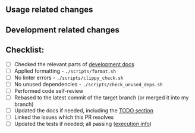 ## Usage related changes

<!-- How the changes from this PR affect users. -->

## Development related changes

<!-- How these changes affect the developers of this project. E.g. changes in dev tools, testing, CI/CD... -->

## Checklist:

- [ ] Checked the relevant parts of [development docs](https://github.com/0xSpaceShard/starknet-devnet-rs/?tab=readme-ov-file#development)
- [ ] Applied formatting - `./scripts/format.sh`
- [ ] No linter errors - `./scripts/clippy_check.sh`
- [ ] No unused dependencies - `./scripts/check_unused_deps.sh`
- [ ] Performed code self-review
- [ ] Rebased to the latest commit of the target branch (or merged it into my branch)
- [ ] Updated the docs if needed, including the [TODO section](https://github.com/0xSpaceShard/starknet-devnet-rs/?tab=readme-ov-file#todo-to-reach-feature-parity-with-the-pythonic-devnet)
- [ ] Linked the issues which this PR resolves
- [ ] Updated the tests if needed; all passing ([execution info](https://github.com/0xSpaceShard/starknet-devnet-rs/?tab=readme-ov-file#test-execution))
